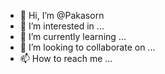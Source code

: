 - 👋 Hi, I’m @Pakasorn
- 👀 I’m interested in ...
- 🌱 I’m currently learning ...
- 💞️ I’m looking to collaborate on ...
- 📫 How to reach me ...

<!---
Pakasorn/Pakasorn is a ✨ special ✨ repository because its `README.md` (this file) appears on your GitHub profile.
You can click the Preview link to take a look at your changes.
--->
